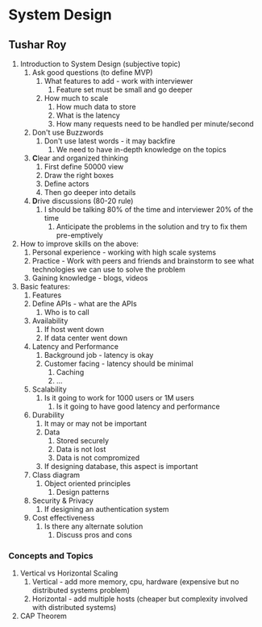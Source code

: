# System Design #
## Tushar Roy ##
1. Introduction to System Design (subjective topic)
	1. Ask good questions (to define MVP)
		1. What features to add - work with interviewer
			1. Feature set must be small and go deeper
		2. How much to scale
			1. How much data to store
			2. What is the latency
			3. How many requests need to be handled per minute/second
	2. Don't use Buzzwords
		1. Don't use latest words - it may backfire
			1. We need to have in-depth knowledge on the topics
	3. **C**lear and organized thinking
		1. First define 50000 view
		2. Draw the right boxes
		3. Define actors
		4. Then go deeper into details
	4. **D**rive discussions (80-20 rule)
		1. I should be talking 80% of the time and interviewer 20% of the time
			1. Anticipate the problems in the solution and try to fix them pre-emptively
2. How to improve skills on the above:
	1. Personal experience - working with high scale systems
	2. Practice - Work with peers and friends and brainstorm to see what technologies we can use to solve the problem
	3. Gaining knowledge - blogs, videos
3. Basic features:
	1. Features
	2. Define APIs - what are the APIs
		1. Who is to call
	3. Availability
		1. If host went down
		2. If data center went down
	4. Latency and Performance
		1. Background job - latency is okay
		2. Customer facing - latency should be minimal
			1. Caching
			2. ...
	5. Scalability
		1. Is it going to work for 1000 users or 1M users
			1. Is it going to have good latency and performance
	6. Durability
		1. It may or may not be important
		2. Data
			1. Stored securely
			2. Data is not lost
			3. Data is not compromized
		3. If designing database, this aspect is important
	7. Class diagram
		1. Object oriented principles
			1. Design patterns
	8. Security & Privacy
		1. If designing an authentication system
	9. Cost effectiveness
		1. Is there any alternate solution
			1. Discuss pros and cons

### Concepts and Topics ###
1. Vertical vs Horizontal Scaling
	1. Vertical - add more memory, cpu, hardware (expensive but no distributed systems problem)
	2. Horizontal - add multiple hosts (cheaper but complexity involved with distributed systems)
2. CAP Theorem